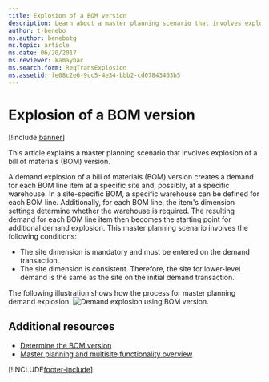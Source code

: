 ```yaml
---
title: Explosion of a BOM version
description: Learn about a master planning scenario that involves explosion of a bill of materials (BOM) version, including an outline on scenario conditions.
author: t-benebo
ms.author: benebotg
ms.topic: article
ms.date: 06/20/2017
ms.reviewer: kamaybac
ms.search.form: ReqTransExplosion
ms.assetid: fe08c2e6-9cc5-4e34-bbb2-cd07843403b5
---
```


# Explosion of a BOM version

[!include [banner](../includes/banner.md)]

This article explains a master planning scenario that involves explosion of a bill of materials (BOM) version.

A demand explosion of a bill of materials (BOM) version creates a demand for each BOM line item at a specific site and, possibly, at a specific warehouse. In a site-specific BOM, a specific warehouse can be defined for each BOM line. Additionally, for each BOM line, the item's dimension settings determine whether the warehouse is required. The resulting demand for each BOM line item then becomes the starting point for additional demand explosion. This master planning scenario involves the following conditions:

-   The site dimension is mandatory and must be entered on the demand transaction.
-   The site dimension is consistent. Therefore, the site for lower-level demand is the same as the site on the initial demand transaction.

The following illustration shows how the process for master planning demand explosion. ![Demand explosion using BOM version.](./media/multisitedemandexplosionscenariousingbomversion.gif)

## Additional resources

- [Determine the BOM version](master-plan-bom-version-determined.md)
- [Master planning and multisite functionality overview](master-plan-multisite-functionality.md)





[!INCLUDE[footer-include](../../includes/footer-banner.md)]